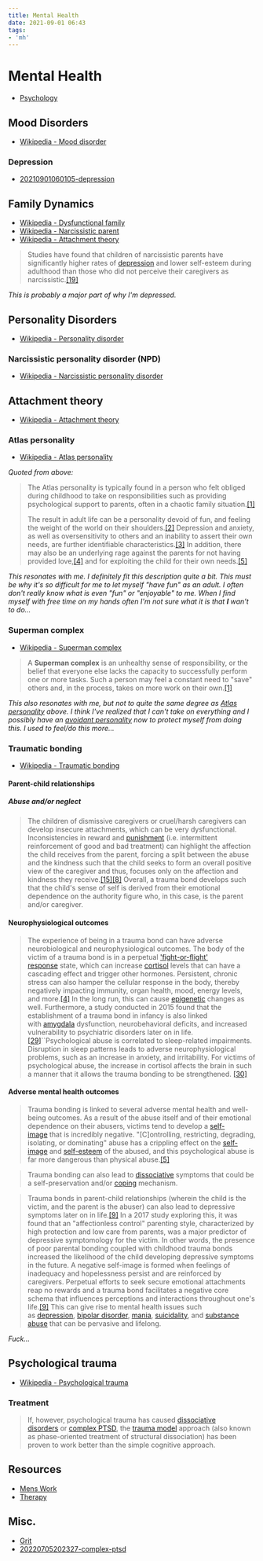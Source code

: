 ```yaml
---
title: Mental Health
date: 2021-09-01 06:43
tags:
- 'mh'
---
```


# Mental Health

* [Psychology](2021-09-01--06-47-34Z--psychology.md)

## Mood Disorders

* [Wikipedia - Mood disorder](https://en.wikipedia.org/wiki/Mood_disorder)

### Depression

* [20210901060105-depression](20210901060105-depression.md)

## Family Dynamics

* [Wikipedia - Dysfunctional family](https://en.wikipedia.org/wiki/Dysfunctional_family)
* [Wikipedia - Narcissistic parent](https://en.wikipedia.org/wiki/Narcissistic_parent)
* [Wikipedia - Attachment theory](https://en.wikipedia.org/wiki/Attachment_theory)

> Studies have found that children of narcissistic parents have significantly higher rates of [depression](https://en.wikipedia.org/wiki/Depression_(mood) "Depression (mood)") and lower self-esteem during adulthood than those who did not perceive their caregivers as narcissistic.[[19]](https://en.wikipedia.org/wiki/Narcissistic_parent#cite_note-:12-19)

_This is probably a major part of why I'm depressed._

## Personality Disorders

* [Wikipedia - Personality disorder](https://en.wikipedia.org/wiki/Personality_disorder)

### Narcissistic personality disorder (NPD)

* [Wikipedia - Narcissistic personality disorder](https://en.wikipedia.org/wiki/Narcissistic_personality_disorder)

## Attachment theory

* [Wikipedia - Attachment theory](https://en.wikipedia.org/wiki/Attachment_theory)

### Atlas personality

* [Wikipedia - Atlas personality](https://en.wikipedia.org/wiki/Atlas_personality)

_Quoted from above:_

> The Atlas personality is typically found in a person who felt obliged during childhood to take on responsibilities such as providing psychological support to parents, often in a chaotic family situation.[[1]](https://en.wikipedia.org/wiki/Atlas_personality#cite_note-1)
>
> The result in adult life can be a personality devoid of fun, and feeling the weight of the world on their shoulders.[[2]](https://en.wikipedia.org/wiki/Atlas_personality#cite_note-2) Depression and anxiety, as well as oversensitivity to others and an inability to assert their own needs, are further identifiable characteristics.[[3]](https://en.wikipedia.org/wiki/Atlas_personality#cite_note-3) In addition, there may also be an underlying rage against the parents for not having provided love,[[4]](https://en.wikipedia.org/wiki/Atlas_personality#cite_note-4) and for exploiting the child for their own needs.[[5]](https://en.wikipedia.org/wiki/Atlas_personality#cite_note-5)

_This resonates with me. I definitely fit this description quite a bit. This must be why it's so difficult for me to let myself "have fun" as an adult. I often don't really know what is even "fun" or "enjoyable" to me. When I find myself with free time on my hands often I'm not sure what it is that **I** wan't to do..._

### Superman complex

* [Wikipedia - Superman complex](https://en.wikipedia.org/wiki/Superman_complex)

> A **Superman complex** is an unhealthy sense of responsibility, or the belief that everyone else lacks the capacity to successfully perform one or more tasks. Such a person may feel a constant need to "save" others and, in the process, takes on more work on their own.[[1]](https://en.wikipedia.org/wiki/Superman_complex#cite_note-1)

_This also resonates with me, but not to quite the same degree as [Atlas personality](#Atlas%20personality) above. I think I've realized that I can't take on everything and I possibly have an [avoidant personality](#Attachment%20theory) now to protect myself from doing this. I used to feel/do this more..._

### Traumatic bonding

* [Wikipedia - Traumatic bonding](https://en.wikipedia.org/wiki/Traumatic_bonding)

#### Parent-child relationships

##### Abuse and/or neglect

> The children of dismissive caregivers or cruel/harsh caregivers can develop insecure attachments, which can be very dysfunctional. Inconsistencies in reward and [punishment](https://en.wikipedia.org/wiki/Punishment_(psychology) "Punishment (psychology)") (i.e. intermittent reinforcement of good and bad treatment) can highlight the affection the child receives from the parent, forcing a split between the abuse and the kindness such that the child seeks to form an overall positive view of the caregiver and thus, focuses only on the affection and kindness they receive.[[15]](https://en.wikipedia.org/wiki/Traumatic_bonding#cite_note-:9-15)[[8]](https://en.wikipedia.org/wiki/Traumatic_bonding#cite_note-:4-8) Overall, a trauma bond develops such that the child's sense of self is derived from their emotional dependence on the authority figure who, in this case, is the parent and/or caregiver.

#### Neurophysiological outcomes

> The experience of being in a trauma bond can have adverse neurobiological and neurophysiological outcomes. The body of the victim of a trauma bond is in a perpetual ['fight-or-flight' response](https://en.wikipedia.org/wiki/Fight-or-flight_response "Fight-or-flight response") state, which can increase [cortisol](https://en.wikipedia.org/wiki/Cortisol "Cortisol") levels that can have a cascading effect and trigger other hormones. Persistent, chronic stress can also hamper the cellular response in the body, thereby negatively impacting immunity, organ health, mood, energy levels, and more.[[4]](https://en.wikipedia.org/wiki/Traumatic_bonding#cite_note-:1-4) In the long run, this can cause [epigenetic](https://en.wikipedia.org/wiki/Epigenetics "Epigenetics") changes as well. Furthermore, a study conducted in 2015 found that the establishment of a trauma bond in infancy is also linked with [amygdala](https://en.wikipedia.org/wiki/Amygdala "Amygdala") dysfunction, neurobehavioral deficits, and increased vulnerability to psychiatric disorders later on in life.[[29]](https://en.wikipedia.org/wiki/Traumatic_bonding#cite_note-29)``Psychological abuse is correlated to sleep-related impairments. Disruption in sleep patterns leads to adverse neurophysiological problems, such as an increase in anxiety, and irritability. For victims of psychological abuse, the increase in cortisol affects the brain in such a manner that it allows the trauma bonding to be strengthened. [[30]](https://en.wikipedia.org/wiki/Traumatic_bonding#cite_note-30)

#### Adverse mental health outcomes

> Trauma bonding is linked to several adverse mental health and well-being outcomes. As a result of the abuse itself and of their emotional dependence on their abusers, victims tend to develop a [self-image](https://en.wikipedia.org/wiki/Self-image "Self-image") that is incredibly negative. "[C]ontrolling, restricting, degrading, isolating, or dominating" abuse has a crippling effect on the [self-image](https://en.wikipedia.org/wiki/Self-image "Self-image") and [self-esteem](https://en.wikipedia.org/wiki/Self-esteem "Self-esteem") of the abused, and this psychological abuse is far more dangerous than physical abuse.[[5]](https://en.wikipedia.org/wiki/Traumatic_bonding#cite_note-:2-5)

> Trauma bonding can also lead to [dissociative](https://en.wikipedia.org/wiki/Dissociation_(psychology) "Dissociation (psychology)") symptoms that could be a self-preservation and/or [coping](https://en.wikipedia.org/wiki/Coping_mechanism "Coping mechanism") mechanism.

> Trauma bonds in parent-child relationships (wherein the child is the victim, and the parent is the abuser) can also lead to depressive symptoms later on in life.[[9]](https://en.wikipedia.org/wiki/Traumatic_bonding#cite_note-:5-9) In a 2017 study exploring this, it was found that an "affectionless control" parenting style, characterized by high protection and low care from parents, was a major predictor of depressive symptomology for the victim. In other words, the presence of poor parental bonding coupled with childhood trauma bonds increased the likelihood of the child developing depressive symptoms in the future. A negative self-image is formed when feelings of inadequacy and hopelessness persist and are reinforced by caregivers. Perpetual efforts to seek secure emotional attachments reap no rewards and a trauma bond facilitates a negative core schema that influences perceptions and interactions throughout one's life.[[9]](https://en.wikipedia.org/wiki/Traumatic_bonding#cite_note-:5-9) This can give rise to mental health issues such as [depression](https://en.wikipedia.org/wiki/Depression_(mood) "Depression (mood)"), [bipolar disorder](https://en.wikipedia.org/wiki/Bipolar_disorder "Bipolar disorder"), [mania](https://en.wikipedia.org/wiki/Mania "Mania"), [suicidality](https://en.wikipedia.org/wiki/Suicide "Suicide"), and [substance abuse](https://en.wikipedia.org/wiki/Substance_abuse "Substance abuse") that can be pervasive and lifelong.

_Fuck..._

## Psychological trauma

* [Wikipedia - Psychological trauma](https://en.wikipedia.org/wiki/Psychological_trauma)

### Treatment

> If, however, psychological trauma has caused [dissociative disorders](https://en.wikipedia.org/wiki/Dissociative_disorders "Dissociative disorders") or [complex PTSD](https://en.wikipedia.org/wiki/Complex_PTSD "Complex PTSD"), the [trauma model](https://en.wikipedia.org/wiki/Trauma_model "Trauma model") approach (also known as phase-oriented treatment of structural dissociation) has been proven to work better than the simple cognitive approach.





## Resources

* [Mens Work](20220318205535-mens-work.md)
* [Therapy](202305031948-therapy.md)

## Misc.

* [Grit](2021-08-03--11-57-02Z--grit.md)
* [20220705202327-complex-ptsd](20220705202327-complex-ptsd.md)